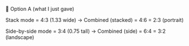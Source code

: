 🔹 Option A (what I just gave)

Stack mode = 4:3 (1.33 wide)
→ Combined (stacked) = 4:6 = 2:3 (portrait)

Side-by-side mode = 3:4 (0.75 tall)
→ Combined (side) = 6:4 = 3:2 (landscape)